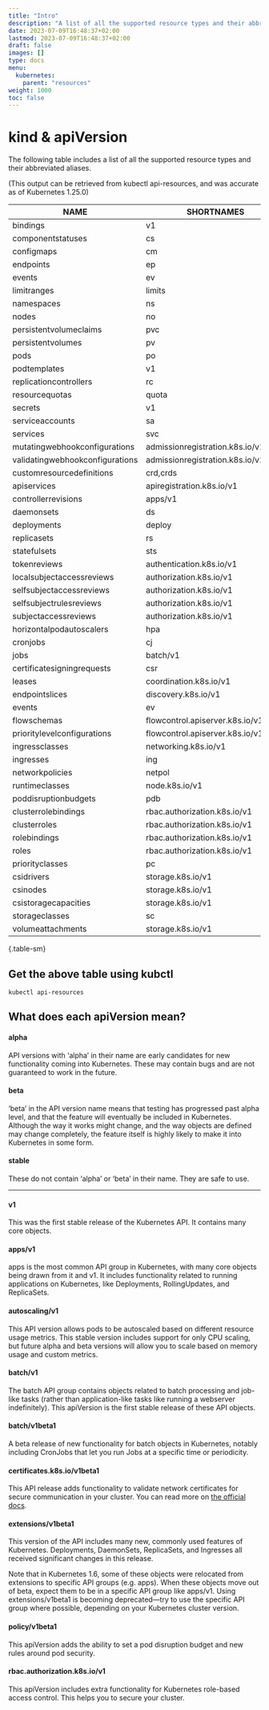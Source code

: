 ```yaml
---
title: "Intro"
description: "A list of all the supported resource types and their abbreviated aliases in Kubernetes"
date: 2023-07-09T16:48:37+02:00
lastmod: 2023-07-09T16:48:37+02:00
draft: false
images: []
type: docs
menu:
  kubernetes:
    parent: "resources"
weight: 1000
toc: false
---
```

# kind & apiVersion
The following table includes a list of all the supported resource types and their abbreviated aliases.

(This output can be retrieved from kubectl api-resources, and was accurate as of Kubernetes 1.25.0)

| NAME                            | SHORTNAMES                           | APIVERSION              | NAMESPACED                     | KIND                      |
|---------------------------------|--------------------------------------|-------------------------|--------------------------------|---------------------------|
| bindings                        | v1                                   | true                    | Binding                        |                           |
| componentstatuses               | cs                                   | v1                      | false                          | ComponentStatus           |
| configmaps                      | cm                                   | v1                      | true                           | ConfigMap                 |
| endpoints                       | ep                                   | v1                      | true                           | Endpoints                 |
| events                          | ev                                   | v1                      | true                           | Event                     |
| limitranges                     | limits                               | v1                      | true                           | LimitRange                |
| namespaces                      | ns                                   | v1                      | false                          | Namespace                 |
| nodes                           | no                                   | v1                      | false                          | Node                      |
| persistentvolumeclaims          | pvc                                  | v1                      | true                           | PersistentVolumeClaim     |
| persistentvolumes               | pv                                   | v1                      | false                          | PersistentVolume          |
| pods                            | po                                   | v1                      | true                           | Pod                       |
| podtemplates                    | v1                                   | true                    | PodTemplate                    |                           |
| replicationcontrollers          | rc                                   | v1                      | true                           | ReplicationController     |
| resourcequotas                  | quota                                | v1                      | true                           | ResourceQuota             |
| secrets                         | v1                                   | true                    | Secret                         |                           |
| serviceaccounts                 | sa                                   | v1                      | true                           | ServiceAccount            |
| services                        | svc                                  | v1                      | true                           | Service                   |
| mutatingwebhookconfigurations   | admissionregistration.k8s.io/v1      | false                   | MutatingWebhookConfiguration   |                           |
| validatingwebhookconfigurations | admissionregistration.k8s.io/v1      | false                   | ValidatingWebhookConfiguration |                           |
| customresourcedefinitions       | crd,crds                             | apiextensions.k8s.io/v1 | false                          | CustomResourceDefinition  |
| apiservices                     | apiregistration.k8s.io/v1            | false                   | APIService                     |                           |
| controllerrevisions             | apps/v1                              | true                    | ControllerRevision             |                           |
| daemonsets                      | ds                                   | apps/v1                 | true                           | DaemonSet                 |
| deployments                     | deploy                               | apps/v1                 | true                           | Deployment                |
| replicasets                     | rs                                   | apps/v1                 | true                           | ReplicaSet                |
| statefulsets                    | sts                                  | apps/v1                 | true                           | StatefulSet               |
| tokenreviews                    | authentication.k8s.io/v1             | false                   | TokenReview                    |                           |
| localsubjectaccessreviews       | authorization.k8s.io/v1              | true                    | LocalSubjectAccessReview       |                           |
| selfsubjectaccessreviews        | authorization.k8s.io/v1              | false                   | SelfSubjectAccessReview        |                           |
| selfsubjectrulesreviews         | authorization.k8s.io/v1              | false                   | SelfSubjectRulesReview         |                           |
| subjectaccessreviews            | authorization.k8s.io/v1              | false                   | SubjectAccessReview            |                           |
| horizontalpodautoscalers        | hpa                                  | autoscaling/v2          | true                           | HorizontalPodAutoscaler   |
| cronjobs                        | cj                                   | batch/v1                | true                           | CronJob                   |
| jobs                            | batch/v1                             | true                    | Job                            |                           |
| certificatesigningrequests      | csr                                  | certificates.k8s.io/v1  | false                          | CertificateSigningRequest |
| leases                          | coordination.k8s.io/v1               | true                    | Lease                          |                           |
| endpointslices                  | discovery.k8s.io/v1                  | true                    | EndpointSlice                  |                           |
| events                          | ev                                   | events.k8s.io/v1        | true                           | Event                     |
| flowschemas                     | flowcontrol.apiserver.k8s.io/v1beta2 | false                   | FlowSchema                     |                           |
| prioritylevelconfigurations     | flowcontrol.apiserver.k8s.io/v1beta2 | false                   | PriorityLevelConfiguration     |                           |
| ingressclasses                  | networking.k8s.io/v1                 | false                   | IngressClass                   |                           |
| ingresses                       | ing                                  | networking.k8s.io/v1    | true                           | Ingress                   |
| networkpolicies                 | netpol                               | networking.k8s.io/v1    | true                           | NetworkPolicy             |
| runtimeclasses                  | node.k8s.io/v1                       | false                   | RuntimeClass                   |                           |
| poddisruptionbudgets            | pdb                                  | policy/v1               | true                           | PodDisruptionBudget       |
| clusterrolebindings             | rbac.authorization.k8s.io/v1         | false                   | ClusterRoleBinding             |                           |
| clusterroles                    | rbac.authorization.k8s.io/v1         | false                   | ClusterRole                    |                           |
| rolebindings                    | rbac.authorization.k8s.io/v1         | true                    | RoleBinding                    |                           |
| roles                           | rbac.authorization.k8s.io/v1         | true                    | Role                           |                           |
| priorityclasses                 | pc                                   | scheduling.k8s.io/v1    | false                          | PriorityClass             |
| csidrivers                      | storage.k8s.io/v1                    | false                   | CSIDriver                      |                           |
| csinodes                        | storage.k8s.io/v1                    | false                   | CSINode                        |                           |
| csistoragecapacities            | storage.k8s.io/v1                    | true                    | CSIStorageCapacity             |                           |
| storageclasses                  | sc                                   | storage.k8s.io/v1       | false                          | StorageClass              |
| volumeattachments               | storage.k8s.io/v1                    | false                   | VolumeAttachment               |                           |
{.table-sm}

## Get the above table using kubctl
```shell
kubectl api-resources
```

## What does each apiVersion mean?
#### alpha
API versions with ‘alpha’ in their name are early candidates for new functionality coming into Kubernetes. These may contain bugs and are not guaranteed to work in the future.

#### beta
‘beta’ in the API version name means that testing has progressed past alpha level, and that the feature will eventually be included in Kubernetes. Although the way it works might change, and the way objects are defined may change completely, the feature itself is highly likely to make it into Kubernetes in some form.

#### stable
These do not contain ‘alpha’ or ‘beta’ in their name. They are safe to use.

---


#### v1
This was the first stable release of the Kubernetes API. It contains many core objects.

#### apps/v1
apps is the most common API group in Kubernetes, with many core objects being drawn from it and v1. It includes functionality related to running applications on Kubernetes, like Deployments, RollingUpdates, and ReplicaSets.

#### autoscaling/v1
This API version allows pods to be autoscaled based on different resource usage metrics. This stable version includes support for only CPU scaling, but future alpha and beta versions will allow you to scale based on memory usage and custom metrics.

#### batch/v1
The batch API group contains objects related to batch processing and job-like tasks (rather than application-like tasks like running a webserver indefinitely). This apiVersion is the first stable release of these API objects.

#### batch/v1beta1
A beta release of new functionality for batch objects in Kubernetes, notably including CronJobs that let you run Jobs at a specific time or periodicity.

#### certificates.k8s.io/v1beta1
This API release adds functionality to validate network certificates for secure communication in your cluster. You can read more on [the official docs](https://kubernetes.io/docs/tasks/tls/managing-tls-in-a-cluster/).

#### extensions/v1beta1
This version of the API includes many new, commonly used features of Kubernetes. Deployments, DaemonSets, ReplicaSets, and Ingresses all received significant changes in this release.

Note that in Kubernetes 1.6, some of these objects were relocated from extensions to specific API groups (e.g. apps). When these objects move out of beta, expect them to be in a specific API group like apps/v1. Using extensions/v1beta1 is becoming deprecated—try to use the specific API group where possible, depending on your Kubernetes cluster version.

#### policy/v1beta1
This apiVersion adds the ability to set a pod disruption budget and new rules around pod security.

#### rbac.authorization.k8s.io/v1
This apiVersion includes extra functionality for Kubernetes role-based access control. This helps you to secure your cluster.



